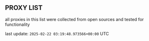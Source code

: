 ## PROXY LIST

all proxies in this list were collected from open sources and tested for functionality

last update: `2025-02-22 03:19:48.973566+00:00` UTC